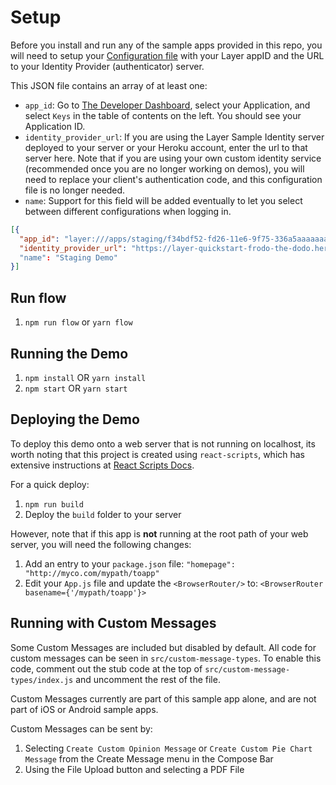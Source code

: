# Setup

Before you install and run any of the sample apps provided in this repo, you will need to setup your [Configuration file](./src/LayerConfiguration.json) with your Layer appID and the URL to your Identity Provider (authenticator) server.

This JSON file contains an array of at least one:

* `app_id`: Go to [The Developer Dashboard](https://dashboard.layer.com), select your Application, and select `Keys` in the table of contents on the left.  You should see your Application ID.
* `identity_provider_url`: If you are using the Layer Sample Identity server deployed to your server or your Heroku account, enter the url to that server here.  Note that if you are using your own custom identity service (recommended once you are no longer working on demos), you will need to replace your client's authentication code, and this configuration file is no longer needed.
* `name`: Support for this field will be added eventually to let you select between different configurations when logging in.

```json
[{
  "app_id": "layer:///apps/staging/f34bdf52-fd26-11e6-9f75-336a5aaaaaaa",
  "identity_provider_url": "https://layer-quickstart-frodo-the-dodo.herokuapp.com"
  "name": "Staging Demo"
}]
```

## Run flow

1. `npm run flow` or `yarn flow`

## Running the Demo

1. `npm install` OR `yarn install`
2. `npm start` OR `yarn start`


## Deploying the Demo

To deploy this demo onto a web server that is not running on localhost, its worth noting that this project
is created using `react-scripts`, which has extensive instructions at [React Scripts Docs](https://github.com/facebook/create-react-app/blob/master/packages/react-scripts/template/README.md).

For a quick deploy:

1. `npm run build`
2. Deploy the `build` folder to your server

However, note that if this app is **not** running at the root path of your web server, you will need the following changes:

1. Add an entry to your `package.json` file: `"homepage": "http://myco.com/mypath/toapp"`
2. Edit your `App.js` file and update the `<BrowserRouter/>` to: `<BrowserRouter basename={'/mypath/toapp'}>`

## Running with Custom Messages

Some Custom Messages are included but disabled by default.  All code for custom messages can be seen in `src/custom-message-types`.  To enable this code, comment out the stub code at the top of `src/custom-message-types/index.js` and uncomment the rest of the file.

Custom Messages currently are part of this sample app alone, and are not part of iOS or Android sample apps.

Custom Messages can be sent by:

1. Selecting `Create Custom Opinion Message` or `Create Custom Pie Chart Message` from the Create Message menu in the Compose Bar
2. Using the File Upload button and selecting a PDF File
